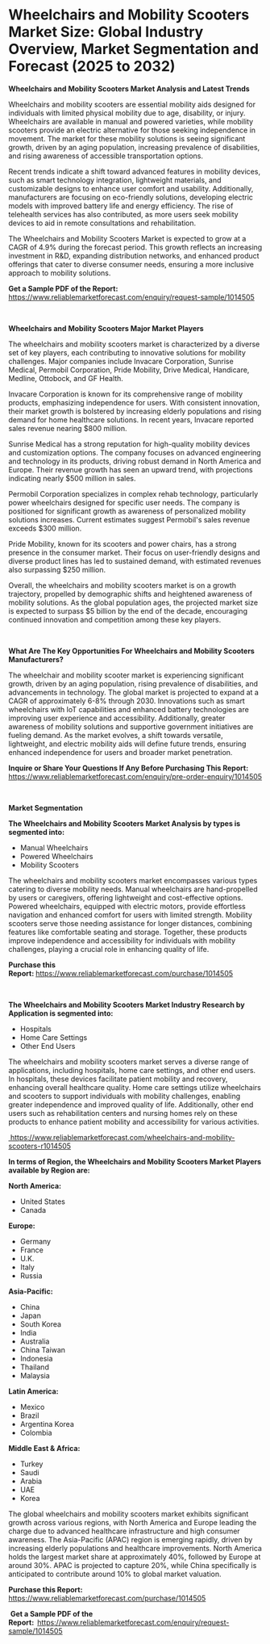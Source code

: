 <p><h1>Wheelchairs and Mobility Scooters Market Size: Global Industry Overview, Market Segmentation and Forecast (2025 to 2032)</h1></p><p><strong>Wheelchairs and Mobility Scooters Market Analysis and Latest Trends</strong></p>
<p><p>Wheelchairs and mobility scooters are essential mobility aids designed for individuals with limited physical mobility due to age, disability, or injury. Wheelchairs are available in manual and powered varieties, while mobility scooters provide an electric alternative for those seeking independence in movement. The market for these mobility solutions is seeing significant growth, driven by an aging population, increasing prevalence of disabilities, and rising awareness of accessible transportation options.</p><p>Recent trends indicate a shift toward advanced features in mobility devices, such as smart technology integration, lightweight materials, and customizable designs to enhance user comfort and usability. Additionally, manufacturers are focusing on eco-friendly solutions, developing electric models with improved battery life and energy efficiency. The rise of telehealth services has also contributed, as more users seek mobility devices to aid in remote consultations and rehabilitation.</p><p>The Wheelchairs and Mobility Scooters Market is expected to grow at a CAGR of 4.9% during the forecast period. This growth reflects an increasing investment in R&D, expanding distribution networks, and enhanced product offerings that cater to diverse consumer needs, ensuring a more inclusive approach to mobility solutions.</p></p>
<p><strong>Get a Sample PDF of the Report:&nbsp;</strong> <a href="https://www.reliablemarketforecast.com/enquiry/request-sample/1014505?utm_campaign=3121&utm_medium=2&utm_source=Github&utm_content=ia&utm_term=17042025&utm_id=wheelchairs-and-mobility-scooters">https://www.reliablemarketforecast.com/enquiry/request-sample/1014505</a></p>
<p>&nbsp;</p>
<p><strong>Wheelchairs and Mobility Scooters Major Market Players</strong></p>
<p><p>The wheelchairs and mobility scooters market is characterized by a diverse set of key players, each contributing to innovative solutions for mobility challenges. Major companies include Invacare Corporation, Sunrise Medical, Permobil Corporation, Pride Mobility, Drive Medical, Handicare, Medline, Ottobock, and GF Health.</p><p>Invacare Corporation is known for its comprehensive range of mobility products, emphasizing independence for users. With consistent innovation, their market growth is bolstered by increasing elderly populations and rising demand for home healthcare solutions. In recent years, Invacare reported sales revenue nearing $800 million.</p><p>Sunrise Medical has a strong reputation for high-quality mobility devices and customization options. The company focuses on advanced engineering and technology in its products, driving robust demand in North America and Europe. Their revenue growth has seen an upward trend, with projections indicating nearly $500 million in sales.</p><p>Permobil Corporation specializes in complex rehab technology, particularly power wheelchairs designed for specific user needs. The company is positioned for significant growth as awareness of personalized mobility solutions increases. Current estimates suggest Permobil's sales revenue exceeds $300 million.</p><p>Pride Mobility, known for its scooters and power chairs, has a strong presence in the consumer market. Their focus on user-friendly designs and diverse product lines has led to sustained demand, with estimated revenues also surpassing $250 million.</p><p>Overall, the wheelchairs and mobility scooters market is on a growth trajectory, propelled by demographic shifts and heightened awareness of mobility solutions. As the global population ages, the projected market size is expected to surpass $5 billion by the end of the decade, encouraging continued innovation and competition among these key players.</p></p>
<p>&nbsp;</p>
<p><strong>What Are The Key Opportunities For Wheelchairs and Mobility Scooters Manufacturers?</strong></p>
<p><p>The wheelchair and mobility scooter market is experiencing significant growth, driven by an aging population, rising prevalence of disabilities, and advancements in technology. The global market is projected to expand at a CAGR of approximately 6-8% through 2030. Innovations such as smart wheelchairs with IoT capabilities and enhanced battery technologies are improving user experience and accessibility. Additionally, greater awareness of mobility solutions and supportive government initiatives are fueling demand. As the market evolves, a shift towards versatile, lightweight, and electric mobility aids will define future trends, ensuring enhanced independence for users and broader market penetration.</p></p>
<p><strong>Inquire or Share Your Questions If Any Before Purchasing This Report:</strong> <a href="https://www.reliablemarketforecast.com/enquiry/pre-order-enquiry/1014505?utm_campaign=3121&utm_medium=2&utm_source=Github&utm_content=ia&utm_term=17042025&utm_id=wheelchairs-and-mobility-scooters">https://www.reliablemarketforecast.com/enquiry/pre-order-enquiry/1014505</a></p>
<p>&nbsp;</p>
<p><strong>Market Segmentation</strong></p>
<p><strong>The Wheelchairs and Mobility Scooters Market Analysis by types is segmented into:</strong></p>
<p><ul><li>Manual Wheelchairs</li><li>Powered Wheelchairs</li><li>Mobility Scooters</li></ul></p>
<p><p>The wheelchairs and mobility scooters market encompasses various types catering to diverse mobility needs. Manual wheelchairs are hand-propelled by users or caregivers, offering lightweight and cost-effective options. Powered wheelchairs, equipped with electric motors, provide effortless navigation and enhanced comfort for users with limited strength. Mobility scooters serve those needing assistance for longer distances, combining features like comfortable seating and storage. Together, these products improve independence and accessibility for individuals with mobility challenges, playing a crucial role in enhancing quality of life.</p></p>
<p><strong>Purchase this Report:&nbsp;</strong><a href="https://www.reliablemarketforecast.com/purchase/1014505?utm_campaign=3121&utm_medium=2&utm_source=Github&utm_content=ia&utm_term=17042025&utm_id=wheelchairs-and-mobility-scooters">https://www.reliablemarketforecast.com/purchase/1014505</a></p>
<p>&nbsp;</p>
<p><strong>The Wheelchairs and Mobility Scooters Market Industry Research by Application is segmented into:</strong></p>
<p><ul><li>Hospitals</li><li>Home Care Settings</li><li>Other End Users</li></ul></p>
<p><p>The wheelchairs and mobility scooters market serves a diverse range of applications, including hospitals, home care settings, and other end users. In hospitals, these devices facilitate patient mobility and recovery, enhancing overall healthcare quality. Home care settings utilize wheelchairs and scooters to support individuals with mobility challenges, enabling greater independence and improved quality of life. Additionally, other end users such as rehabilitation centers and nursing homes rely on these products to enhance patient mobility and accessibility for various activities.</p></p>
<p><a href="https://www.reliablemarketforecast.com/wheelchairs-and-mobility-scooters-r1014505?utm_campaign=3121&utm_medium=2&utm_source=Github&utm_content=ia&utm_term=17042025&utm_id=wheelchairs-and-mobility-scooters">&nbsp;https://www.reliablemarketforecast.com/wheelchairs-and-mobility-scooters-r1014505</a></p>
<p><strong>In terms of Region, the Wheelchairs and Mobility Scooters Market Players available by Region are:</strong></p>
<p>
    <p> <strong> North America: </strong>
        <ul>
            <li>United States</li>
            <li>Canada</li>
        </ul>
        </p> 
    <p> <strong> Europe: </strong>
        <ul>
            <li>Germany</li>
            <li>France</li>
            <li>U.K.</li>
            <li>Italy</li>
            <li>Russia</li>
        </ul>
        </p> 
    <p> <strong> Asia-Pacific: </strong>
        <ul>
            <li>China</li>
            <li>Japan</li>
            <li>South Korea</li>
            <li>India</li>
            <li>Australia</li>
            <li>China Taiwan</li>
            <li>Indonesia</li>
            <li>Thailand</li>
            <li>Malaysia</li>
        </ul>
        </p> 
    <p> <strong> Latin America: </strong>
        <ul>
            <li>Mexico</li>
            <li>Brazil</li>
            <li>Argentina Korea</li>
            <li>Colombia</li>
        </ul>
        </p> 
    <p> <strong> Middle East & Africa: </strong>
        <ul>
            <li>Turkey</li>
            <li>Saudi</li>
            <li>Arabia</li>
            <li>UAE</li>
            <li>Korea</li>
        </ul>
    </p>
    </p>
<p><p>The global wheelchairs and mobility scooters market exhibits significant growth across various regions, with North America and Europe leading the charge due to advanced healthcare infrastructure and high consumer awareness. The Asia-Pacific (APAC) region is emerging rapidly, driven by increasing elderly populations and healthcare improvements. North America holds the largest market share at approximately 40%, followed by Europe at around 30%. APAC is projected to capture 20%, while China specifically is anticipated to contribute around 10% to global market valuation.</p></p>
<p><strong>Purchase this Report: </strong><a href="https://www.reliablemarketforecast.com/purchase/1014505?utm_campaign=3121&utm_medium=2&utm_source=Github&utm_content=ia&utm_term=17042025&utm_id=wheelchairs-and-mobility-scooters">https://www.reliablemarketforecast.com/purchase/1014505</a></p>
<p>&nbsp;<strong>Get a Sample PDF of the Report:&nbsp;&nbsp;</strong><a href="https://www.reliablemarketforecast.com/enquiry/request-sample/1014505?utm_campaign=3121&utm_medium=2&utm_source=Github&utm_content=ia&utm_term=17042025&utm_id=wheelchairs-and-mobility-scooters">https://www.reliablemarketforecast.com/enquiry/request-sample/1014505</a></p>
<p><strong></strong></p>
<p><p></p><p></p><p></p></p>